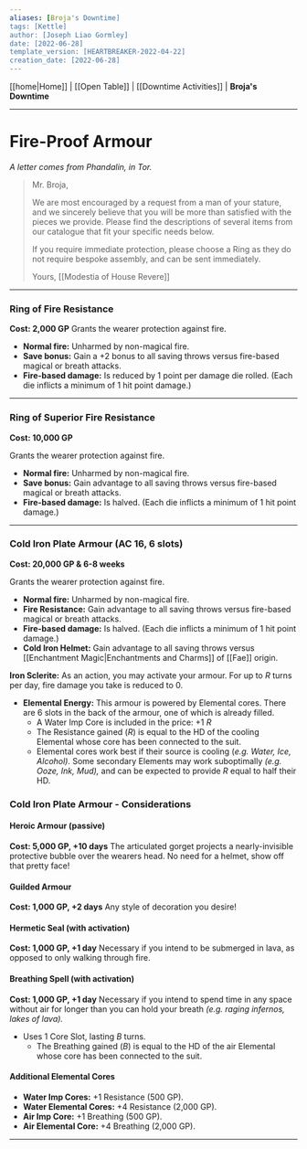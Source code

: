 ```yaml
---
aliases: [Broja's Downtime]
tags: [Kettle]
author: [Joseph Liao Gormley]
date: [2022-06-28]
template_version: [HEARTBREAKER-2022-04-22]
creation_date: [2022-06-28]
---
```

<!-- Home | Character Creation | -->
[[home|Home]] | [[Open Table]] | [[Downtime Activities]] | **Broja's Downtime**
___
# Fire-Proof Armour
*A letter comes from Phandalin, in Tor.*

> Mr. Broja,
> 
> We are most encouraged by a request from a man of your stature, and we sincerely believe that you will be more than satisfied with the pieces we provide. Please find the descriptions of several items from our catalogue that fit your specific needs below.
> 
> If you require immediate protection, please choose a Ring as they do not require bespoke assembly, and can be sent immediately.
> 
> Yours,
> [[Modestia of House Revere]]
> 

___
### **Ring of Fire Resistance**
**Cost: 2,000 GP**
Grants the wearer protection against fire.
- **Normal fire:** Unharmed by non-magical fire.
- **Save bonus:** Gain a +2 bonus to all saving throws versus fire-based magical or breath attacks.
- **Fire-based damage:** Is reduced by 1 point per damage die rolled. (Each die inflicts a minimum of 1 hit point damage.)
___
### **Ring of Superior Fire Resistance**
**Cost: 10,000 GP**

Grants the wearer protection against fire.
- **Normal fire:** Unharmed by non-magical fire.
- **Save bonus:** Gain advantage to all saving throws versus fire-based magical or breath attacks.
- **Fire-based damage:** Is halved. (Each die inflicts a minimum of 1 hit point damage.)
___
### **Cold Iron Plate Armour** (AC 16, 6 slots)
**Cost: 20,000 GP & 6-8 weeks**

Grants the wearer protection against fire.
- **Normal fire:** Unharmed by non-magical fire.
- **Fire Resistance:** Gain advantage to all saving throws versus fire-based magical or breath attacks.
- **Fire-based damage:** Is halved. (Each die inflicts a minimum of 1 hit point damage.)
- **Cold Iron Helmet:** Gain advantage to all saving throws versus [[Enchantment Magic|Enchantments and Charms]] of [[Fae]] origin.

**Iron Sclerite:** As an action, you may activate your armour. For up to $R$ turns per day, fire damage you take is reduced to 0.
- **Elemental Energy:** This armour is powered by Elemental cores. There are 6 slots in the back of the armour, one of which is already filled.
	- A Water Imp Core is included in the price: +1 $R$
	- The Resistance gained ($R$) is equal to the HD of the cooling Elemental whose core has been connected to the suit.
	- Elemental cores work best if their source is cooling (*e.g. Water, Ice, Alcohol).* Some secondary Elements may work suboptimally *(e.g. Ooze, Ink, Mud),* and can be expected to provide $R$ equal to half their HD.

### Cold Iron Plate Armour - Considerations
#### Heroic Armour (passive)
**Cost: 5,000 GP, +10 days**
The articulated gorget projects a nearly-invisible protective bubble over the wearers head. No need for a helmet, show off that pretty face!

#### Guilded Armour
**Cost: 1,000 GP, +2 days**
Any style of decoration you desire!

#### Hermetic Seal (with activation)
**Cost: 1,000 GP, +1 day**
Necessary if you intend to be submerged in lava, as opposed to only walking through fire.

#### Breathing Spell (with activation) 
**Cost: 1,000 GP, +1 day**
Necessary if you intend to spend time in any space without air for longer than you can hold your breath *(e.g. raging infernos, lakes of lava).*
- Uses 1 Core Slot, lasting $B$ turns.
	- The Breathing gained ($B$) is equal to the HD of the air Elemental whose core has been connected to the suit.

#### Additional Elemental Cores
- **Water Imp Cores:** +1 Resistance (500 GP).
- **Water Elemental Cores:** +4 Resistance (2,000 GP).
- **Air Imp Core:** +1 Breathing (500 GP).
- **Air Elemental Core:** +4 Breathing (2,000 GP).


___
<!--*See also:* 
*References:*
*Source:* -->
<!-- Sources, read more, links, etc. -->
<!-- *Source: Entry by [[Mike Maxin]].* -->
<!-- Leave an empty line at the end, otherwise Exporter complains. -->
